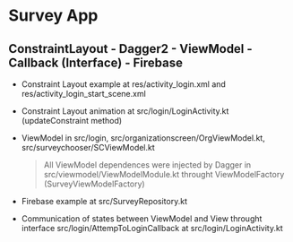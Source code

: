 
# Survey App 
## ConstraintLayout - Dagger2 - ViewModel - Callback (Interface) - Firebase

- Constraint Layout example at res/activity_login.xml and res/activity_login_start_scene.xml
- Constraint Layout animation at src/login/LoginActivity.kt (updateConstraint method)
- ViewModel in src/login, src/organizationscreen/OrgViewModel.kt, src/surveychooser/SCViewModel.kt
	>All ViewModel dependences were injected by Dagger in src/viewmodel/ViewModelModule.kt throught ViewModelFactory (SurveyViewModelFactory)

- Firebase example at src/SurveyRepository.kt
- Communication of states between ViewModel and View throught interface src/login/AttempToLoginCallback at src/login/LoginActivity.kt
